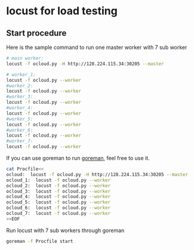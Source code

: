# locust for load testing

## Start procedure

Here is the sample command to run one master worker with 7 sub worker

```bash
# main worker:  
locust -f ocloud.py -H http://128.224.115.34:30205 --master

# worker_1:  
locust -f ocloud.py --worker
#worker_2:  
locust -f ocloud.py --worker
#worker_3:  
locust -f ocloud.py --worker
#worker_4:  
locust -f ocloud.py --worker
#worker_5:  
locust -f ocloud.py --worker
#worker_6:  
locust -f ocloud.py --worker
#worker_7:  
locust -f ocloud.py --worker
```

If you can use goreman to run [goreman](github.com/mattn/goreman), feel free to use it.

```bash
cat Procfile<<
ocloud:  locust -f ocloud.py -H http://128.224.115.34:30205 --master
ocloud_1:  locust -f ocloud.py --worker
ocloud_2:  locust -f ocloud.py --worker
ocloud_3:  locust -f ocloud.py --worker
ocloud_4:  locust -f ocloud.py --worker
ocloud_5:  locust -f ocloud.py --worker
ocloud_6:  locust -f ocloud.py --worker
ocloud_7:  locust -f ocloud.py --worker
>>EOF
```

Run locust with 7 sub workers through goreman
```bash
goreman -f Procfile start
```